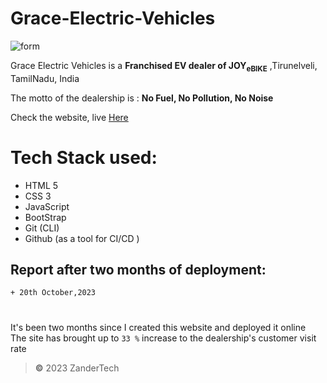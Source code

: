 # Grace-Electric-Vehicles
![form](https://github.com/YOGESHnick/Grace-Electric-Vehicles/assets/108965130/010cb414-6d1d-4cf4-b8c6-1db5a88538d9)

Grace Electric Vehicles is a  **Franchised EV dealer of JOY<sub>eBIKE</sub>**   ,Tirunelveli, TamilNadu, India

The motto of the dealership is :
 **No Fuel, No Pollution, No Noise**
 
 Check the website, live [Here](https://grace-electric-vehicles.netlify.app/)

# Tech Stack used:
+ HTML 5
+ CSS 3
+ JavaScript 
+ BootStrap
+ Git (CLI)
+ Github (as a tool for CI/CD )


## Report after two months of deployment:
`+ 20th October,2023`  
#
 It's been two months since I created this website and deployed it online\
 The site has brought up to `33 %` increase to the dealership's customer visit rate
  
> **©** 2023 ZanderTech

